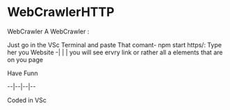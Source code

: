 # WebCrawlerHTTP
WebCrawler A WebCrawler :

Just go in the VSc Terminal and paste That comant- npm start https/: Type her you Website
-|
|
|
you will see ervry link or rather all a elements that are on you page 




Have Funn 

--|--|--|--

Coded in VSc
